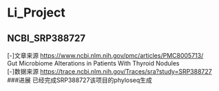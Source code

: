 # Li_Project
## NCBI_SRP388727
[-]文章来源
https://www.ncbi.nlm.nih.gov/pmc/articles/PMC8005713/  
Gut Microbiome Alterations in Patients With Thyroid Nodules    
[-]数据来源
https://trace.ncbi.nlm.nih.gov/Traces/sra?study=SRP388727
###进展
已经完成SRP388727该项目的phyloseq生成  

